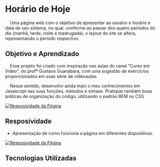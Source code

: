 # Horário de Hoje
<p>&nbsp &nbsp Uma página web com o objetivo de apresentar ao usuário o horário e data de seu sistema, no qual, conforme ao passar dos quatro períodos do dia (manhã, tarde, noite e madrugada), o layout do site se altera, representando o período respectivo.</p> 

## Objetivo e Aprendizado
<p>&nbsp &nbsp Esse projeto foi criado com inspiração nas aulas do canal "Curso em Vídeo", do profº Gustavo Guanabara, com uma sugestão de exercícios proporcionados em suas série de vídeoaulas.</p>
<p>&nbsp &nbsp Nesse sentido, desenvolvi ainda mais o meu conhecimentos em Javascript nas suas funções, métodos e sintaxe. Pratiquei também boas práticas de organização do código, utilizando o padrão BEM no CSS</p>

[![Resposividade da Página](https://markdown-videos-api.jorgenkh.no/youtube/dQw4w9WgXcQ)](https://github.com/Mariana-M-Siqueira/Horarios_e_Periodos_do_Dia/assets/129943744/e666e646-18f3-4bb4-80ef-78e0a5b957ce)

## Resposividade
* Apresentação de como funciona a página em diferentes dispositivos.

[![Resposividade da Página](https://markdown-videos-api.jorgenkh.no/youtube/dQw4w9WgXcQ)](https://github.com/Mariana-M-Siqueira/Horarios_e_Periodos_do_Dia/assets/129943744/eb5f372d-08bb-4d57-b210-93fabc6da5aa)

## Tecnologias Utilizadas



